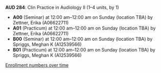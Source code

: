 **AUD 284**: Clin Practice in Audiology II (1–4 units, by 1)

- **A00** (Seminar) at 12:00 am–12:00 am on Sunday (location TBA) by Zettner, Erika (A06622711)
- **A01** (Practicum) at 12:00 am–12:00 am on Sunday (location TBA) by Zettner, Erika (A06622711)
- **B00** (Seminar) at 12:00 am–12:00 am on Sunday (location TBA) by Spriggs, Meghan K (A12539566)
- **B01** (Practicum) at 12:00 am–12:00 am on Sunday (location TBA) by Spriggs, Meghan K (A12539566)

[Enrollment numbers over time](./AUD284.tsv)
